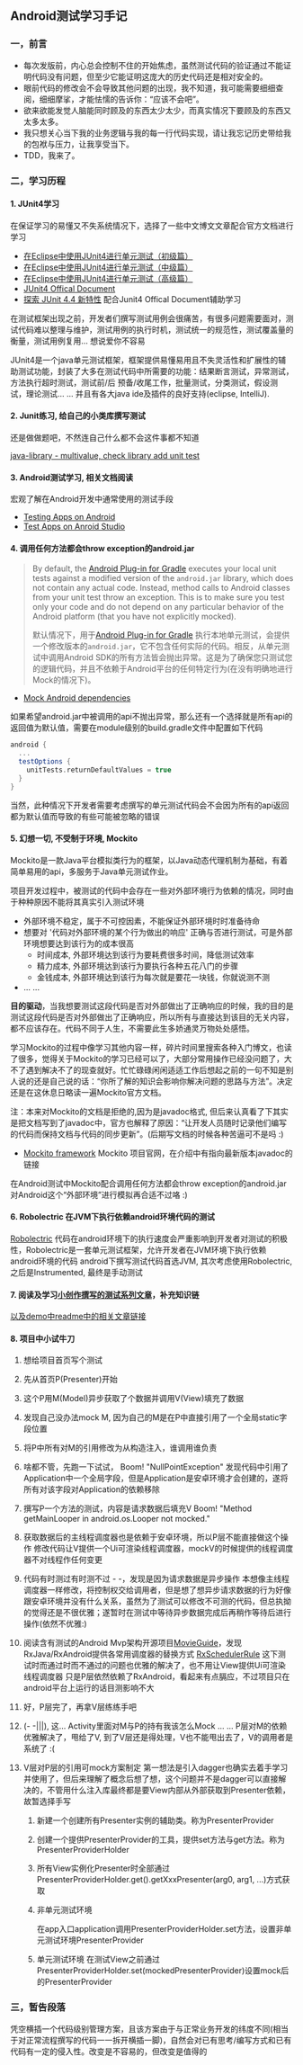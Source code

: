 ## Android测试学习手记

### 一，前言

- 每次发版前，内心总会控制不住的开始焦虑，虽然测试代码的验证通过不能证明代码没有问题，但至少它能证明这庞大的历史代码还是相对安全的。
- 眼前代码的修改会不会导致其他问题的出现，我不知道，我可能需要细细查阅，细细摩挲，才能怯懦的告诉你：“应该不会吧”。
- 欲来欲能发觉人脑能同时顾及的东西太少太少，而真实情况下要顾及的东西又太多太多。
- 我只想关心当下我的业务逻辑与我的每一行代码实现，请让我忘记历史带给我的包袱与压力，让我享受当下。
- TDD，我来了。

### 二，学习历程

#### 1. JUnit4学习

在保证学习的易懂又不失系统情况下，选择了一些中文博文文章配合官方文档进行学习

- [在Eclipse中使用JUnit4进行单元测试（初级篇）](http://blog.csdn.net/andycpp/article/details/1327147)
- [在Eclipse中使用JUnit4进行单元测试（中级篇）](http://blog.csdn.net/andycpp/article/details/1327346)
- [在Eclipse中使用JUnit4进行单元测试（高级篇）](http://blog.csdn.net/andycpp/article/details/1329218)
- [JUnit4 Offical Document](http://junit.org/junit4/)
- [探索 JUnit 4.4 新特性](https://www.ibm.com/developerworks/cn/java/j-lo-junit44/)
  配合Junit4 Offical Document辅助学习

在测试框架出现之前，开发者们撰写测试用例会很痛苦，有很多问题需要面对，测试代码难以整理与维护，测试用例的执行时机，测试统一的规范性，测试覆盖量的衡量，测试用例复用...  想说爱你不容易

JUnit4是一个java单元测试框架，框架提供易懂易用且不失灵活性和扩展性的辅助测试功能，封装了大多在测试代码中所需要的功能：结果断言测试，异常测试，方法执行超时测试，测试前/后 预备/收尾工作，批量测试，分类测试，假设测试，理论测试... ... 并且有各大java ide及插件的良好支持(eclipse, IntelliJ).

#### 2. Junit练习, 给自己的小类库撰写测试

还是做做题吧，不然连自己什么都不会这件事都不知道

[java-library - multivalue, check library add unit test](https://github.com/imfms/java-library/commit/3563b799e9e3dc262f6fb90f34e3adda33e0acb3)

#### 3. Android测试学习, 相关文档阅读 

宏观了解在Android开发中通常使用的测试手段

- [Testing Apps on Android](https://developer.android.google.cn/training/testing/index.html)
- [Test Apps on Anroid Studio](https://developer.android.google.cn/studio/test/index.html)

#### 4. 调用任何方法都会throw exception的android.jar 

> By default, the [Android Plug-in for Gradle](https://developer.android.com/tools/building/plugin-for-gradle.html) executes your local unit tests against a modified version of the `android.jar` library, which does not contain any actual code. Instead, method calls to Android classes from your unit test throw an exception. This is to make sure you test only your code and do not depend on any particular behavior of the Android platform (that you have not explicitly mocked).
>
> 默认情况下，用于[Android Plug-in for Gradle](https://developer.android.com/tools/building/plugin-for-gradle.html) 执行本地单元测试，会提供一个修改版本的`android.jar`，它不包含任何实际的代码。相反，从单元测试中调用Android SDK的所有方法皆会抛出异常。这是为了确保您只测试您的逻辑代码，并且不依赖于Android平台的任何特定行为(在没有明确地进行Mock的情况下)。

- [Mock Android dependencies](https://developer.android.com/training/testing/unit-testing/local-unit-tests.html#mocking-dependencies)


如果希望android.jar中被调用的api不抛出异常，那么还有一个选择就是所有api的返回值为默认值，需要在module级别的build.gradle文件中配置如下代码

~~~groovy
android {
  ...
  testOptions {
    unitTests.returnDefaultValues = true
  }
}
~~~

当然，此种情况下开发者需要考虑撰写的单元测试代码会不会因为所有的api返回都为默认值而导致的有些可能被忽略的错误

#### 5. 幻想一切, 不受制于环境, Mockito

Mockito是一款Java平台模拟类行为的框架，以Java动态代理机制为基础，有着简单易用的api，多服务于Java单元测试作业。

项目开发过程中，被测试的代码中会存在一些对外部环境行为依赖的情况，同时由于种种原因不能将其真实引入测试环境

- 外部环境不稳定，属于不可控因素，不能保证外部环境时时准备待命
- 想要对 '代码对外部环境的某个行为做出的响应' 正确与否进行测试，可是外部环境想要达到该行为的成本很高
  - 时间成本, 外部环境达到该行为要耗费很多时间，降低测试效率
  - 精力成本, 外部环境达到该行为要执行各种五花八门的步骤
  - 金钱成本, 外部环境达到该行为每次就是要花一块钱，你就说测不测
- ... ...

**目的驱动**，当我想要测试这段代码是否对外部做出了正确响应的时候，我的目的是测试这段代码是否对外部做出了正确响应，所以所有与直接达到该目的无关内容，都不应该存在。代码不同于人生，不需要此生多娇通灵万物处处感悟。

学习Mockito的过程中像学习其他内容一样，碎片时间里搜索各种入门博文，也读了很多，觉得关于Mockito的学习已经可以了，大部分常用操作已经没问题了，大不了遇到解决不了的现查就好。忙忙碌碌闲闲适适工作后想起之前的一句不知是别人说的还是自己说的话：“你所了解的知识会影响你解决问题的思路与方法”。决定还是在这休息日略读一遍Mockito官方文档。

注：本来对Mockito的文档是拒绝的,因为是javadoc格式, 但后来认真看了下其实是把文档写到了javadoc中，官方也解释了原因：“让开发人员随时记录他们编写的代码而保持文档与代码的同步更新”。(后期写文档的时候各种苦逼可不是吗 :) 

- [Mockito framework](http://site.mockito.org/)
  Mockito 项目官网，在介绍中有指向最新版本javadoc的链接

在Android测试中Mockito配合调用任何方法都会throw exception的android.jar对Android这个“外部环境”进行模拟再合适不过咯 :)

#### 6. Robolectric 在JVM下执行依赖android环境代码的测试

[Robolectric](http://robolectric.org/)
代码在android环境下的执行速度会严重影响到开发者对测试的积极性，Robolectric是一套单元测试框架，允许开发者在JVM环境下执行依赖android环境的代码
android下撰写测试代码首选JVM, 其次考虑使用Robolectric, 之后是Instrumented, 最终是手动测试

#### 7. 阅读及学习[小创作撰写的测试系列文章](http://chriszou.com/2016/06/07/android-unit-testing-everything-you-need-to-know.html)，补充知识链

[以及demo中readme中的相关文章链接](https://github.com/ChrisZou/android-unit-testing-tutorial)

#### 8. 项目中小试牛刀

1. 想给项目首页写个测试

2. 先从首页P(Presenter)开始

3. 这个P用M(Model)异步获取了个数据并调用V(View)填充了数据

4. 发现自己没办法mock M, 因为自己的M是在P中直接引用了一个全局static字段位置

5. 将P中所有对M的引用修改为从构造注入，谁调用谁负责

6. 啥都不管，先跑一下试试， Boom! "NullPointException"
   发现代码中引用了Application中一个全局字段，但是Application是安卓环境才会创建的，遂将所有对该字段对Application的依赖移除

7. 撰写P一个方法的测试，内容是请求数据后填充V
   Boom! "Method getMainLooper in android.os.Looper not mocked."

8. 获取数据后的主线程调度器也是依赖于安卓环境，所以P层不能直接做这个操作
   修改代码让V提供一个Ui可渲染线程调度器，mockV的时候提供的线程调度器不对线程作任何变更

9. 代码有时测过有时测不过 - -，发现是因为请求数据是异步操作
   本想像主线程调度器一样修改，将控制权交给调用者，但是想了想异步请求数据的行为好像跟安卓环境并没有什么关系，虽然为了测试可以修改不可测的代码，但总执拗的觉得还是不很优雅；遂暂时在测试中等待异步数据完成后再稍作等待后进行操作(依然不优雅:)

10. 阅读含有测试的Android Mvp架构开源项目[MovieGuide](https://github.com/esoxjem/MovieGuide)，发现RxJava/RxAndroid提供各常用调度器的替换方式
  [RxSchedulerRule](https://github.com/esoxjem/MovieGuide/blob/e3689c5c867abea8b01f1f862b1e8b4fd6a9a52d/app/src/test/java/com/esoxjem/movieguide/RxSchedulerRule.java)
  这下测试时而通过时而不通过的问题也优雅的解决了，也不用让View提供Ui可渲染线程调度器
  只是P层依然依赖了RxAndroid，看起来有点膈应，不过项目只在android平台上运行的话目测影响不大

11. 好，P层完了，再拿V层练练手吧

12. (- -|||), 这... Activity里面对M与P的持有我该怎么Mock ... ...
    P层对M的依赖优雅解决了，甩给了V, 到了V层还是得处理，V也不能甩出去了，V的调用者是系统了 :(

13. V层对P层的引用可mock方案制定
    第一想法是引入dagger也确实去着手学习并使用了，但后来理解了概念后想了想，这个问题并不是dagger可以直接解决的，不管用什么注入库最终都是要View内部从外部获取到Presenter依赖，故暂选择手写

    1. 新建一个创建所有Presenter实例的辅助类。称为PresenterProvider

    2. 创建一个提供PresenterProvider的工具，提供set方法与get方法。称为PresenterProviderHolder

    3. 所有View实例化Presenter时全部通过PresenterProviderHolder.get().getXxxPresenter(arg0, arg1, ...)方式获取

    4. 非单元测试环境

       在app入口application调用PresenterProviderHolder.set方法，设置非单元测试环境PresenterProvider

    5. 单元测试环境
       在测试View之前通过PresenterProviderHolder.set(mockedPresenterProvider)设置mock后的PresenterProvider

### 三，暂告段落

凭空横插一个代码级别管理方案，且该方案由于与正常业务开发的纬度不同(相当于对正常流程撰写的代码一一拆开横插一脚)，自然会对已有思考/编写方式和已有代码有一定的侵入性。改变是不容易的，但改变是值得的